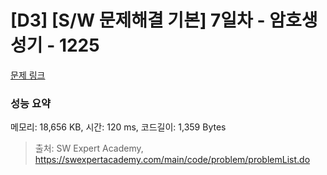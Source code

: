 # [D3] [S/W 문제해결 기본] 7일차 - 암호생성기 - 1225 

[문제 링크](https://swexpertacademy.com/main/code/problem/problemDetail.do?contestProbId=AV14uWl6AF0CFAYD) 

### 성능 요약

메모리: 18,656 KB, 시간: 120 ms, 코드길이: 1,359 Bytes



> 출처: SW Expert Academy, https://swexpertacademy.com/main/code/problem/problemList.do